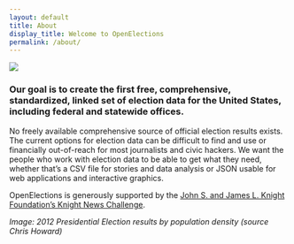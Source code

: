 ```yaml
---
layout: default
title: About
display_title: Welcome to OpenElections
permalink: /about/
---
```


![]({{baseurl}}/img/whatamericalookslike-2012election-chrishoward.jpg)

### Our goal is to create the first free, comprehensive, standardized, linked set of election data for the United States, including federal and statewide offices.

No freely available comprehensive source of official election results exists. The current options for election data can be difficult to find and use or financially out-of-reach for most journalists and civic hackers. We want the people who work with election data to be able to get what they need, whether that’s a CSV file for stories and data analysis or JSON usable for web applications and interactive graphics.

OpenElections is generously supported by the [John S. and James L. Knight Foundation’s Knight News Challenge](http://www.knightfoundation.org/press-room/press-release/six-ventures-bring-data-public-winners-knight-news/).

*Image: 2012 Presidential Election results by population density (source Chris Howard)*
